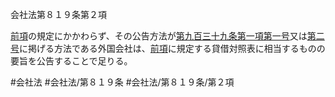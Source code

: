 会社法第８１９条第２項

[前項](会社法＿＿＿＿第８１９条第１項)の規定にかかわらず、その公告方法が[第九百三十九条第一項第一号](会社法＿＿＿＿第９３９条第１項第１号)又は[第二号](会社法＿＿＿＿第８１９条第２項第２号)に掲げる方法である外国会社は、[前項](会社法＿＿＿＿第８１９条第１項)に規定する貸借対照表に相当するものの要旨を公告することで足りる。

#会社法
#会社法/第８１９条
#会社法/第８１９条/第２項
